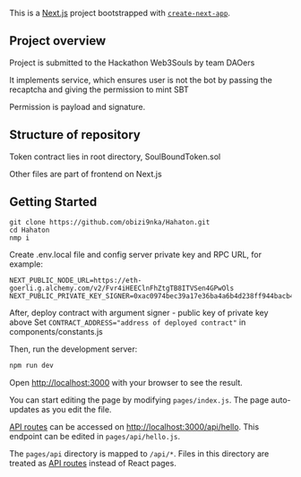 This is a [Next.js](https://nextjs.org/) project bootstrapped with [`create-next-app`](https://github.com/vercel/next.js/tree/canary/packages/create-next-app).

## Project overview

Project is submitted to the Hackathon Web3Souls by team DAOers

It implements service, which ensures user is not the bot by passing the recaptcha and giving the permission to mint SBT

Permission is payload and signature.

## Structure of repository

Token contract lies in root directory, SoulBoundToken.sol

Other files are part of frontend on Next.js

## Getting Started

```
git clone https://github.com/obizi9nka/Hahaton.git
cd Hahaton
nmp i
```

Create .env.local file and config server private key and RPC URL, for example:
```
NEXT_PUBLIC_NODE_URL=https://eth-goerli.g.alchemy.com/v2/Fvr4iHEEClnFhZtgTB8ITVSen4GPwOls
NEXT_PUBLIC_PRIVATE_KEY_SIGNER=0xac0974bec39a17e36ba4a6b4d238ff944bacb478cbed5efcae784d7bf4f2ff80
```

After, deploy contract with argument signer - public key of private key above
Set
```CONTRACT_ADDRESS="address of deployed contract"``` in components/constants.js

Then, run the development server:

```bash
npm run dev
```

Open [http://localhost:3000](http://localhost:3000) with your browser to see the result.

You can start editing the page by modifying `pages/index.js`. The page auto-updates as you edit the file.

[API routes](https://nextjs.org/docs/api-routes/introduction) can be accessed on [http://localhost:3000/api/hello](http://localhost:3000/api/hello). This endpoint can be edited in `pages/api/hello.js`.

The `pages/api` directory is mapped to `/api/*`. Files in this directory are treated as [API routes](https://nextjs.org/docs/api-routes/introduction) instead of React pages.
